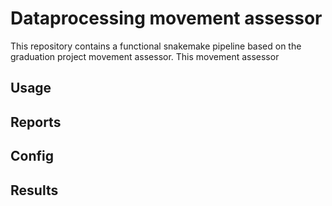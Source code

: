 # Dataprocessing movement assessor

This repository contains a functional snakemake pipeline based on the graduation project movement assessor.
This movement assessor 

## Usage

## Reports

## Config

## Results